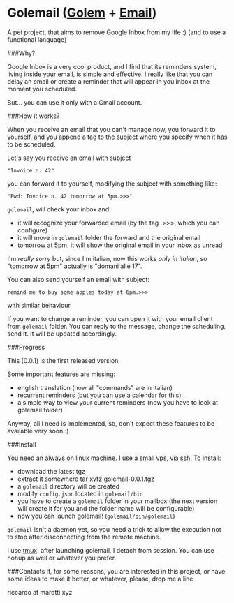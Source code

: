 # Golemail ([Golem](https://en.wikipedia.org/wiki/Golem) + [Email](https://en.wikipedia.org/wiki/Email)) #

A pet project, that aims to remove Google Inbox from my life :) (and to use a functional language)

###Why?

Google Inbox is a very cool product, and I find that its reminders system, living inside your email, is simple and effective.
I really like that you can delay an email or create a reminder that will appear in you inbox at the moment you scheduled.

But... you can use it only with a Gmail account.


###How it works?

When you receive an email that you can't manage now, you forward it to yourself, and you append a tag to the subject where you specify when it has to be scheduled.

Let's say you receive an email with subject

    "Invoice n. 42"

you can forward it to yourself, modifying the subject with something like:

    "Fwd: Invoice n. 42 tomorrow at 5pm.>>>"

`golemail`, will check your inbox and

- it will recognize your forwarded email (by the tag .>>>, which you can configure)
- it will move in `golemail` folder the forward and the original email
- tomorrow at 5pm, it will show the original email in your inbox as unread

I'm *really sorry* but, since I'm italian, now this works *only in italian*, so "tomorrow at 5pm" actually is "domani alle 17".

You can also send yourself an email with subject:

    remind me to buy some apples today at 6pm.>>>

with similar behaviour.

If you want to change a reminder, you can open it with your email client from `golemail` folder. You can reply to the message, change the scheduling, send it. It will be updated accordingly.


###Progress

This (0.0.1) is the first released version.

Some important features are missing:
- english translation (now all "commands" are in italian)
- recurrent reminders (but you can use a calendar for this)
- a simple way to view your current reminders (now you have to look at golemail folder)

Anyway, all I need is implemented, so, don't expect these features to be available very soon :)


###Install

You need an always on linux machine. I use a small vps, via ssh.
To install:

- download the latest tgz
- extract it somewhere
    tar xvfz golemail-0.0.1.tgz
- a `golemail` directory will be created
- modify `config.json` located in `golemail/bin`
- you have to create a `golemail` folder in your mailbox (the next version will create it for you and the folder name will be configurable)
- now you can launch golemail! (`golemail/bin/golemail`)

`golemail` isn't a daemon yet, so you need a trick to allow the execution not to stop after disconnecting from the remote machine.

I use [tmux](https://tmux.github.io/): after launching golemail, I detach from session.
You can use nohup as well or whatever you prefer.


###Contacts
If, for some reasons, you are interested in this project, or have some ideas to make it better, or whatever, please, drop me a line

riccardo at marotti.xyz
